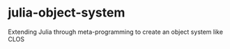 # julia-object-system
Extending Julia through meta-programming to create an object system like CLOS
